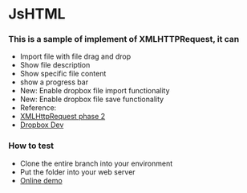 # JsHTML
### This is a sample of implement of XMLHTTPRequest, it can
 - Import file with file drag and drop
 - Show file description
 - Show specific file content
 - show a progress bar
 - New: Enable dropbox file import functionality
 - New: Enable dropbox file save functionality
 - Reference: 
  - [XMLHttpRequest phase 2](http://www.sitepoint.com/html5-file-drag-and-drop/)
  - [Dropbox Dev](https://www.dropbox.com/developers/dropins/chooser/js)

### How to test
 - Clone the entire branch into your environment
 - Put the folder into your web server
 - [Online demo](http://corotuploader.azurewebsites.net)
